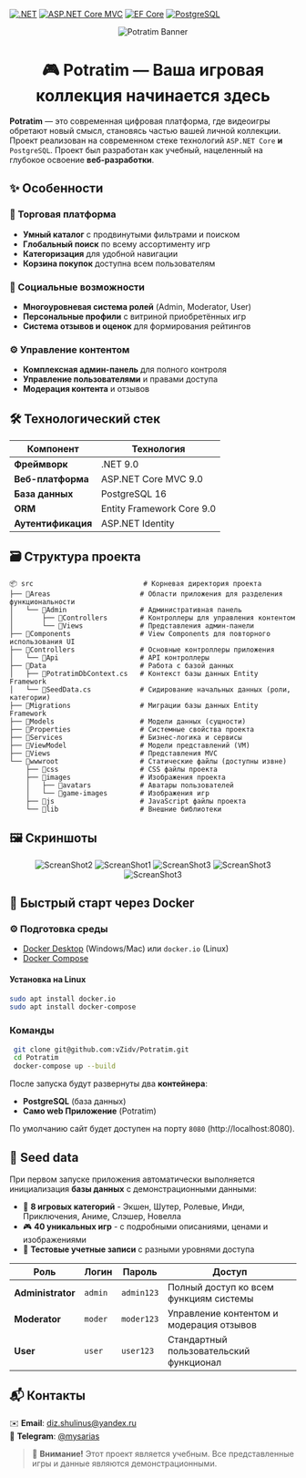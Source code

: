 [![.NET](https://img.shields.io/badge/.NET_9.0-512BD4?logo=dotnet&logoColor=white)](https://dotnet.microsoft.com/en-us/download/dotnet/9.0)
[![ASP.NET Core MVC](https://img.shields.io/badge/ASP.NET_Core_MVC_9.0-%23512BD4?logo=.net)](https://learn.microsoft.com/en-us/aspnet/core)
[![EF Core](https://img.shields.io/badge/EF_Core_9.0-00A8E0?logo=.net)](https://learn.microsoft.com/en-us/ef/core/)
[![PostgreSQL](https://img.shields.io/badge/PostgreSQL_16-4169E1?logo=postgresql&logoColor=white)](https://www.postgresql.org/docs/16/)



<p align="center">
  <img src="assets/images/banner2.png" alt="Potratim Banner">
</p>

<h1 align="center">🎮 Potratim — Ваша игровая коллекция начинается здесь</h1>

**Potratim** — это современная цифровая платформа, где видеоигры обретают новый смысл, становясь частью вашей личной коллекции. Проект реализован на современном стеке технологий ```ASP.NET Core``` **и** ```PostgreSQL```. Проект был разработан как учебный, нацеленный на глубокое освоение **веб-разработки**.

## ✨ Особенности

### 🛒 Торговая платформа
- **Умный каталог** с продвинутыми фильтрами и поиском
- **Глобальный поиск** по всему ассортименту игр
- **Категоризация** для удобной навигации
- **Корзина покупок** доступна всем пользователям

### 👥 Социальные возможности
- **Многоуровневая система ролей** (Admin, Moderator, User)
- **Персональные профили** с витриной приобретённых игр
- **Система отзывов и оценок** для формирования рейтингов

### ⚙️ Управление контентом
- **Комплексная админ-панель** для полного контроля
- **Управление пользователями** и правами доступа
- **Модерация контента** и отзывов



## 🛠 Технологический стек

| Компонент | Технология |
|-----------|------------|
| **Фреймворк** | .NET 9.0 |
| **Веб-платформа** | ASP.NET Core MVC 9.0 |
| **База данных** | PostgreSQL 16 |
| **ORM** | Entity Framework Core 9.0 |
| **Аутентификация** | ASP.NET Identity |



## 🗃️ Структура проекта
```
📦 src                           # Корневая директория проекта
├── 📂Areas                      # Области приложения для разделения функциональности
│   └── 📂Admin                  # Административная панель
│       ├── 📂Controllers        # Контроллеры для управления контентом
│       └── 📂Views              # Представления админ-панели
├── 📂Components                 # View Components для повторного использования UI
├── 📂Controllers                # Основные контроллеры приложения
│   └── 📂Api                    # API контроллеры 
├── 📂Data                       # Работа с базой данных
│   ├── 📄PotratimDbContext.cs   # Контекст базы данных Entity Framework
│   └── 📄SeedData.cs            # Сидирование начальных данных (роли, категории)
├── 📂Migrations                 # Миграции базы данных Entity Framework
├── 📂Models                     # Модели данных (сущности)
├── 📂Properties                 # Системные свойства проекта
├── 📂Services                   # Бизнес-логика и сервисы
├── 📂ViewModel                  # Модели представлений (VM)
├── 📂Views                      # Представления MVC
└── 📂wwwroot                    # Статические файлы (доступны извне)
    ├── 📂css                    # CSS файлы проекта
    ├── 📂images                 # Изображения проекта
    │   ├── 📂avatars            # Аватары пользователей
    │   └── 📂game-images        # Изображения игр
    ├── 📂js                     # JavaScript файлы проекта
    └── 📂lib                    # Внешние библиотеки
```
## 🖼️ Скриншоты
<p align="center">
    <img src="assets/images/ScreenShots/Home.png" alt="ScreanShot2">
    <img src="assets/images/ScreenShots/Catalog.png" alt="ScreanShot1">
    <img src="assets/images/ScreenShots/Game.png" alt="ScreanShot3">
    <img src="assets/images/ScreenShots/Profile.png" alt="ScreanShot3">
    <img src="assets/images/ScreenShots/AdminUserPanel.png" alt="ScreanShot3">
</p>

## 🐋 Быстрый старт через Docker
### ⚙️ Подготовка среды
- [Docker Desktop](https://www.docker.com/products/docker-desktop/) (Windows/Mac) или `docker.io` (Linux)
- [Docker Compose](https://docs.docker.com/compose/)
#### Установка на Linux
``` bash
sudo apt install docker.io
sudo apt install docker-compose
```

### Команды
``` bash
 git clone git@github.com:vZidv/Potratim.git
 cd Potratim
 docker-compose up --build
```

После запуска будут развернуты два **контейнера**:  
- **PostgreSQL** (база данных)
- **Само web Приложение** (Potratim)

По умолчанию сайт будет доступен на порту ``8080`` (http://localhost:8080).

## 🌱 Seed data

При первом запуске приложения автоматически выполняется инициализация **базы данных** с демонстрационными данными:

- 🎯 **8 игровых категорий** - Экшен, Шутер, Ролевые, Инди, Приключения, Аниме, Слэшер, Новелла
- 🎮 **40 уникальных игр** - с подробными описаниями, ценами и изображениями
- 👥 **Тестовые учетные записи** с разными уровнями доступа

| Роль | Логин | Пароль | Доступ |
|------|-------|--------|---------|
| **Administrator** | `admin` | `admin123` | Полный доступ ко всем функциям системы |
| **Moderator** | `moder` | `moder123` | Управление контентом и модерация отзывов |
| **User** | `user` | `user123` | Стандартный пользовательский функционал |

## 📬 Контакты
✉️ **Email**: [diz.shulinus@yandex.ru](mailto:diz.shulinus@yandex.ru)  
📱 **Telegram**: [@mysarias](https://t.me/mysarias)


>🚨 **Внимание!** Этот проект является учебным. Все представленные игры и данные являются демонстрационными.
